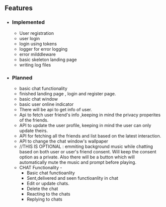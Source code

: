 ## Features

- ### Implemented

  - User registration
  - user login
  - login using tokens
  - logger for error logging
  - error milddleware
  - basic skeleton landing page
  - writing log files

- ### Planned

  - basic chat functionality
  - finished landing page , login and register page.
  - basic chat window
  - basic user online indicator
  - There will be api to get info of user.
  - Api to fetch user friend's info ,keeping in mind the privacy properites of the friends.
  - API to update the user profile, keeping in mind the user can only update theirs.
  - API for fetching all the friends and list based on the latest interaction.
  - API to change the chat window's wallpaper
  - //THIS IS OPTIONAL : emmiting background music while chatting based on both user or user's friend consent. Will keep the consent option as a private. Also there will be a button which will automatically mute the music and prompt before playing.
  - CHAT Functionality -
    - Basic chat functioanlity
    - Sent,delivered and seen functioanlity in chat
    - Edit or update chats.
    - Delete the chat
    - Reacting to the chats
    - Replying to chats
